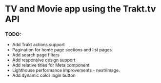 # TV and Movie app using the Trakt.tv API

### TODO:

- Add Trakt actions support
- Pagination for home page sections and list pages
- Add search page filters
- Add responsive design support
- Add relative titles for Meta component
- Lighthouse performance improvements - next/image.
- Add dynamic color login button
